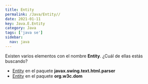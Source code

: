 ```yaml
---
title: Entity
permalink: /Java/Entity//
date: 2021-01-11
key: Java.E.Entity
category: Java
tags: ['java se']
sidebar: 
  nav: java
---
```


Existen varios elementos con el nombre **Entity**. ¿Cuál de ellas estás buscando?
<ul>
<li><a href="/Java/Entity-javax-swing-text-html-parser/">Entity</a> en el paquete <strong>javax.swing.text.html.parser</strong></li>
<li><a href="/Java/Entity-org-w3c-dom/">Entity</a> en el paquete <strong>org.w3c.dom</strong></li>
<ul>
